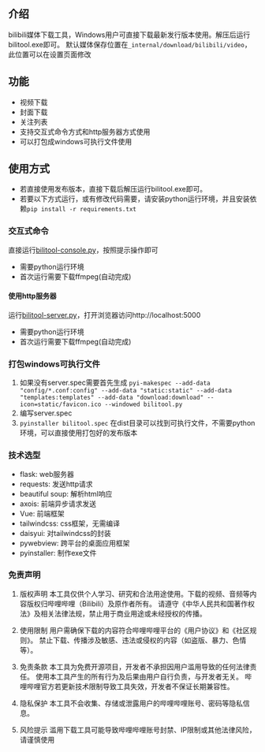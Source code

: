 ## 介绍
bilibili媒体下载工具，Windows用户可直接下载最新发行版本使用。解压后运行bilitool.exe即可。
默认媒体保存位置在`_internal/download/bilibili/video`，此位置可以在设置页面修改

## 功能
- 视频下载
- 封面下载
- 关注列表
- 支持交互式命令方式和http服务器方式使用
- 可以打包成windows可执行文件使用

## 使用方式
- 若直接使用发布版本，直接下载后解压运行bilitool.exe即可。
- 若要以下方式运行，或有修改代码需要，请安装python运行环境，并且安装依赖`pip install -r requirements.txt`
### 交互式命令
直接运行[bilitool-console.py](bilitool-console.py)，按照提示操作即可
- 需要python运行环境
- 首次运行需要下载ffmpeg(自动完成)

#### 使用http服务器
运行[bilitool-server.py](bilitool-server.py)，打开浏览器访问http://localhost:5000
- 需要python运行环境
- 首次运行需要下载ffmpeg(自动完成)

### 打包windows可执行文件
1. 如果没有server.spec需要首先生成 `pyi-makespec --add-data "config/*.conf:config" --add-data "static:static" --add-data "templates:templates" --add-data "download:download" --icon=static/favicon.ico --windowed bilitool.py`
2. 编写server.spec
3. `pyinstaller bilitool.spec`
在dist目录可以找到可执行文件，不需要python环境，可以直接使用打包好的发布版本

### 技术选型
- flask: web服务器
- requests: 发送http请求
- beautiful soup: 解析html响应
- axois: 前端异步请求发送
- Vue: 前端框架
- tailwindcss: css框架，无需编译
- daisyui: 对tailwindcss的封装
- pywebview: 跨平台的桌面应用框架
- pyinstaller: 制作exe文件
### 免责声明
1. 版权声明‌
本工具仅供个人学习、研究和合法用途使用。下载的视频、音频等内容版权归哔哩哔哩（Bilibili）及原作者所有。
请遵守《中华人民共和国著作权法》及相关法律法规，‌禁止用于商业用途或未经授权的传播‌。

2. 使用限制‌
用户需确保下载的内容符合哔哩哔哩平台的《用户协议》和《社区规则》。
禁止下载、传播涉及敏感、违法或侵权的内容（如盗版、暴力、色情等）。

3. 免责条款‌
本工具为免费开源项目，开发者‌不承担‌因用户滥用导致的任何法律责任。
使用本工具产生的所有行为及后果由用户自行负责，与开发者无关。
哔哩哔哩官方若更新技术限制导致工具失效，开发者不保证长期兼容性。

4. 隐私保护‌
本工具不会收集、存储或泄露用户的哔哩哔哩账号、密码等隐私信息。

5. 风险提示‌
滥用下载工具可能导致哔哩哔哩账号封禁、IP限制或其他法律风险，请谨慎使用